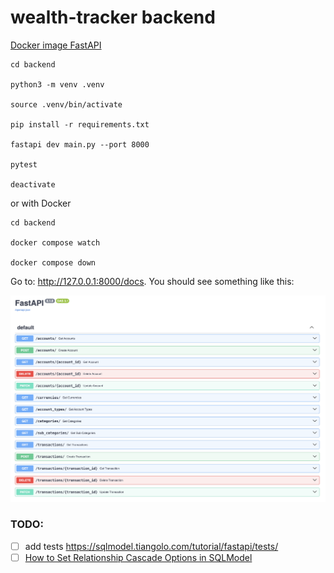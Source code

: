 # wealth-tracker backend

[Docker image FastAPI](https://fastapi.tiangolo.com/deployment/docker/#build-a-docker-image-for-fastapi)

```shell
cd backend

python3 -m venv .venv

source .venv/bin/activate

pip install -r requirements.txt

fastapi dev main.py --port 8000

pytest

deactivate
```

or with Docker

```shell
cd backend

docker compose watch

docker compose down
```

Go to: http://127.0.0.1:8000/docs. You should see something like this:

![FastAPI Swagger UI](../docs/images/fastapi-swagger-ui.png)


### TODO:

- [ ] add tests https://sqlmodel.tiangolo.com/tutorial/fastapi/tests/
- [ ] [How to Set Relationship Cascade Options in SQLModel](https://jacob-t-graham.com/2024/05/23/how-to-set-relationship-cascade-options-in-sqlmodel/)
